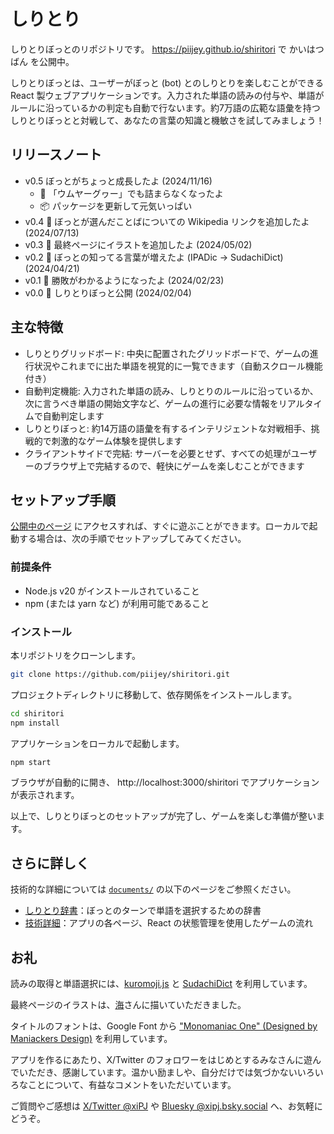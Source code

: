 # しりとり
しりとりぼっとのリポジトリです。
https://piijey.github.io/shiritori で かいはつばん を公開中。

しりとりぼっとは、ユーザーがぼっと (bot) とのしりとりを楽しむことができる React 製ウェブアプリケーションです。入力された単語の読みの付与や、単語がルールに沿っているかの判定も自動で行ないます。約7万語の広範な語彙を持つしりとりぼっとと対戦して、あなたの言葉の知識と機敏さを試してみましょう！


## リリースノート
- v0.5 ぼっとがちょっと成長したよ (2024/11/16)
    - 🤖 「ウムヤーグヮー」でも詰まらなくなったよ
    - 📦 パッケージを更新して元気いっぱい
- v0.4 🤖 ぼっとが選んだことばについての Wikipedia リンクを追加したよ (2024/07/13)
- v0.3 🎨 最終ページにイラストを追加したよ (2024/05/02)
- v0.2 🤖 ぼっとの知ってる言葉が増えたよ (IPADic → SudachiDict) (2024/04/21)
- v0.1 🤖 勝敗がわかるようになったよ (2024/02/23)
- v0.0 🤖 しりとりぼっと公開 (2024/02/04)

## 主な特徴
- しりとりグリッドボード: 中央に配置されたグリッドボードで、ゲームの進行状況やこれまでに出た単語を視覚的に一覧できます（自動スクロール機能付き）
- 自動判定機能: 入力された単語の読み、しりとりのルールに沿っているか、次に言うべき単語の開始文字など、ゲームの進行に必要な情報をリアルタイムで自動判定します
- しりとりぼっと: 約14万語の語彙を有するインテリジェントな対戦相手、挑戦的で刺激的なゲーム体験を提供します
- クライアントサイドで完結: サーバーを必要とせず、すべての処理がユーザーのブラウザ上で完結するので、軽快にゲームを楽しむことができます


## セットアップ手順
[公開中のページ](https://piijey.github.io/shiritori) にアクセスすれば、すぐに遊ぶことができます。ローカルで起動する場合は、次の手順でセットアップしてみてください。

### 前提条件
- Node.js v20 がインストールされていること
- npm (または yarn など) が利用可能であること

### インストール
本リポジトリをクローンします。
```sh
git clone https://github.com/piijey/shiritori.git
```

プロジェクトディレクトリに移動して、依存関係をインストールします。
```sh
cd shiritori
npm install
```

アプリケーションをローカルで起動します。
```sh
npm start
```
ブラウザが自動的に開き、 http://localhost:3000/shiritori でアプリケーションが表示されます。

以上で、しりとりぼっとのセットアップが完了し、ゲームを楽しむ準備が整います。


## さらに詳しく

技術的な詳細については [`documents/`](./documents/) の以下のページをご参照ください。

- [しりとり辞書](./shiritori_dict/shiritori_dict_sudachi.md)：ぼっとのターンで単語を選択するための辞書
- [技術詳細](./documents/details.md)：アプリの各ページ、React の状態管理を使用したゲームの流れ


## お礼
読みの取得と単語選択には、[kuromoji.js](https://github.com/takuyaa/kuromoji.js) と [SudachiDict](https://github.com/WorksApplications/SudachiDict) を利用しています。

最終ページのイラストは、[海](https://twitter.com/umi321052)さんに描いていただきました。

タイトルのフォントは、Google Font から ["Monomaniac One" (Designed by Maniackers Design)](https://fonts.google.com/specimen/Monomaniac+One) を利用しています。

アプリを作るにあたり、X/Twitter のフォロワーをはじめとするみなさんに遊んでいただき、感謝しています。温かい励ましや、自分だけでは気づかないいろいろなことについて、有益なコメントをいただいています。

ご質問やご感想は [X/Twitter @xiPJ](https://twitter.com/xiPJ) や [Bluesky @xipj.bsky.social](https://bsky.app/profile/xipj.bsky.social) へ、お気軽にどうぞ。
